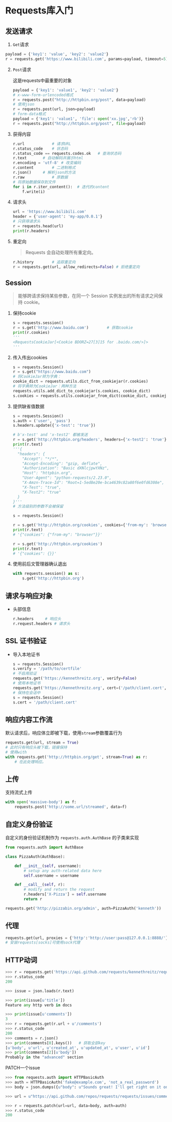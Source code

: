 <!-- 
title: 31-Requests
sort: 
--> 
# Requests库入门

## 发送请求

1. `Get`请求

```python
payload = {'key1': 'value', 'key2': 'value2'}
r = requests.get('https://www.bilibili.com', params=payload, timeout=5)	# 返回response对象
```

2. `Post`请求

   这是requests中最重要的对象
   
   ```python
   payload = {'key1': 'value1', 'key2': 'value2'}
   # x-www-form-urlencoded格式
   r = requests.post("http://httpbin.org/post", data=payload)
   # 使用json
   r = requests.post(url, json=payload)
   # form-data格式
   payload = {'key1': 'value1', 'file': open('xx.jpg','rb')}
   r = requests.post("http://httpbin.org/post", file=payload)
   ```
   
3. 获得内容

   ```python
   r.url			# 请求URL
   r.status_code	# 状态码
   r.status_code == requests.codes.ok	# 查询状态码
   r.text		# 自动解码并展示html
   r.encoding = 'utf-8'	# 改变编码
   r.content		# 二进制格式
   r.json()		# 解析json的方法
   r.raw			# 原数据
   # 将原始数据保存到文件
   for i in r.iter_content():  # 迭代的content
       f.write(i)
   
   ```

4. 请求头

   ```python
   url = 'https://www.bilibili.com'
   header = {'user-agent': 'my-app/0.0.1'}
   # 只获得请求头
   r = requests.head(url)
   print(r.headers)
   ```
   
6. 重定向

   > Requests 会自动处理所有重定向。

   ```python
   r.history		# 追踪重定向
   r = requests.get(url, allow_redirects=False)	# 拒绝重定向
   ```


## Session

> 能够跨请求保持某些参数，在同一个 Session 实例发出的所有请求之间保持 cookie。

1. 保持cookie

   ```python
   s = requests.session()
   r = s.get('http://www.baidu.com')		# 获取cookie
   print(r.cookies)
   '''
   <RequestsCookieJar[<Cookie BDORZ=27[3]15 for .baidu.com/>]>
   '''
   ```
   
2. 传入传出cookies

   ```python
   s = requests.Session()
   r = s.get("https://www.baidu.com")
   # 将CookieJar转为字典：
   cookie_dict = requests.utils.dict_from_cookiejar(r.cookies)
   # 将字典转为CookieJar：两种方法
   requests.utils.add_dict_to_cookiejar(s.cookies, cookie_dict)
   s.cookies = requests.utils.cookiejar_from_dict(cookie_dict, cookiejar=None, overwrite=True)
   ```

3. 提供缺省值数据

   ```python
   s = requests.Session()
   s.auth = ('user', 'pass')
   s.headers.update({'x-test': 'true'})
   
   # b'x-test' and 'x-test2' 都被发送
   r = s.get('http://httpbin.org/headers', headers={'x-test2': 'true'})
   print(r.text)
   '''{
     "headers": {
       "Accept": "*/*",
       "Accept-Encoding": "gzip, deflate",
       "Authorization": "Basic dXNlcjpwYXNz",
       "Host": "httpbin.org",
       "User-Agent": "python-requests/2.23.0",
       "X-Amzn-Trace-Id": "Root=1-5ed8e20e-bca4639c82a80f6e0fd6308e",        
       "X-Test": "true",
       "X-Test2": "true"
     }
   }'''
   # 方法级别的参数不会被保留
   
   s = requests.Session()
   
   r = s.get('http://httpbin.org/cookies', cookies={'from-my': 'browser'})
   print(r.text)
   # '{"cookies": {"from-my": "browser"}}'
   
   r = s.get('http://httpbin.org/cookies')
   print(r.text)
   # '{"cookies": {}}'
   ```

4. 使用前后文管理器确认退出

   ```python
   with requests.session() as s:
       s.get('http://httpbin.org')
   ```

## 请求与响应对象

- 头部信息

  ```python
  r.headers		# 响应头
  r.request.headers	# 请求头
  ```

## SSL 证书验证

- 导入本地证书

  ```python
  s = requests.Session()
  s.verify = '/path/to/certfile'
  # 不启用验证
  requests.get('https://kennethreitz.org', verify=False)
  # 使用本地证书
  requests.get('https://kennethreitz.org', cert=('/path/client.cert', '/path/client.key'))
  # 保持在会话中
  s = requests.Session()
  s.cert = '/path/client.cert'
  ```

## 响应内容工作流

默认请求后，响应体立即被下载，使用`stream`参数覆盖行为

```python
requests.get(url, stream = True)
# 此时只有响应头被下载，链接保持
# 使用with
with requests.get('http://httpbin.org/get', stream=True) as r:
    # 在此处理响应。
```

## 上传

支持流式上传

```python
with open('massive-body') as f:
    requests.post('http://some.url/streamed', data=f)
```

## 自定义身份验证

自定义的身份验证机制作为 `requests.auth.AuthBase` 的子类来实现

```python
from requests.auth import AuthBase

class PizzaAuth(AuthBase):

    def __init__(self, username):
        # setup any auth-related data here
        self.username = username

    def __call__(self, r):
        # modify and return the request
        r.headers['X-Pizza'] = self.username
        return r

requests.get('http://pizzabin.org/admin', auth=PizzaAuth('kenneth'))
```

## 代理

```python
requests.get(url, proxies = {'http':'http://user:pass@127.0.0.1:8888/'})
# 安装requests[socks]可使用sock代理
```

## HTTP动词

```python
>>> r = requests.get('https://api.github.com/requests/kennethreitz/requests/issues/482')
>>> r.status_code
200

>>> issue = json.loads(r.text)

>>> print(issue[u'title'])
Feature any http verb in docs

>>> print(issue[u'comments'])
3
>>> r = requests.get(r.url + u'/comments')
>>> r.status_code
200
>>> comments = r.json()
>>> print(comments[0].keys())	# 获取全部key
[u'body', u'url', u'created_at', u'updated_at', u'user', u'id']
>>> print(comments[2][u'body'])
Probably in the "advanced" section
```

PATCH一个issue

```python
>>> from requests.auth import HTTPBasicAuth
>>> auth = HTTPBasicAuth('fake@example.com', 'not_a_real_password')
>>> body = json.dumps({u"body": u"Sounds great! I'll get right on it once I feed my cat."})

>>> url = u"https://api.github.com/repos/requests/requests/issues/comments/5804413"

>>> r = requests.patch(url=url, data=body, auth=auth)
>>> r.status_code
200
```

